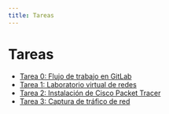 ```yaml
---
title: Tareas
---
```


# Tareas

- [Tarea 0: Flujo de trabajo en GitLab](tarea-0)
- [Tarea 1: Laboratorio virtual de redes](tarea-1)
- [Tarea 2: Instalación de Cisco Packet Tracer](tarea-2)
- [Tarea 3: Captura de tráfico de red](tarea-3)
